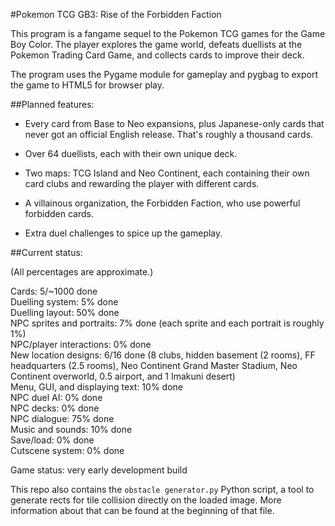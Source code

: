 #Pokemon TCG GB3: Rise of the Forbidden Faction

This program is a fangame sequel to the Pokemon TCG games for the Game Boy Color. The player explores the game world, defeats duellists at the Pokemon Trading Card Game, and collects cards to improve their deck.

The program uses the Pygame module for gameplay and pygbag to export the game to HTML5 for browser play.

##Planned features:

* Every card from Base to Neo expansions, plus Japanese-only cards that never got an official English release. That's roughly a thousand cards.

* Over 64 duellists, each with their own unique deck.

* Two maps: TCG Island and Neo Continent, each containing their own card clubs and rewarding the player with different cards.

* A villainous organization, the Forbidden Faction, who use powerful forbidden cards.

* Extra duel challenges to spice up the gameplay.

##Current status:

(All percentages are approximate.)

Cards: 5/~1000 done  
Duelling system: 5% done  
Duelling layout: 50% done  
NPC sprites and portraits: 7% done (each sprite and each portrait is roughly 1%)  
NPC/player interactions: 0% done  
New location designs: 6/16 done (8 clubs, hidden basement (2 rooms), FF headquarters (2.5 rooms), Neo Continent Grand Master Stadium, Neo Continent overworld, 0.5 airport, and 1 Imakuni desert)  
Menu, GUI, and displaying text: 10% done  
NPC duel AI: 0% done  
NPC decks: 0% done  
NPC dialogue: 75% done  
Music and sounds: 10% done  
Save/load: 0% done  
Cutscene system: 0% done

Game status: very early development build

This repo also contains the `obstacle generator.py` Python script, a tool to generate rects for tile collision directly on the loaded image. More information about that can be found at the beginning of that file.